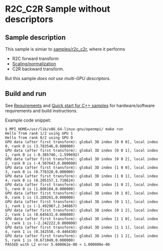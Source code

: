 # R2C_C2R Sample without descriptors
## Sample description
This sample is simiar to [samples/r2c_c2r](../r2c_c2r/README.md), where it performs
- R2C forward transform
- [Scaling/normalization](../common/README.md)
- C2R backward transform.

But this sample *does not use multi-GPU descriptors*.

## Build and run
See [Requirements](../../README.md) and [Quick start for C++ samples](../../README.md) for hardware/software requirements and build instructions.

Example code snippet:
```
$ MPI_HOME=/usr/lib/x86_64-linux-gnu/openmpi/ make run
Hello from rank 1/2 using GPU 1
Hello from rank 0/2 using GPU 0
GPU data (after first transform): global 3D index [0 0 0], local index 0, rank 0 is (3.783546,0.000000)
GPU data (after first transform): global 3D index [0 0 1], local index 1, rank 0 is (-0.385746,-1.599692)
GPU data (after first transform): global 3D index [0 0 2], local index 2, rank 0 is (-4.507643,0.000000)
GPU data (after first transform): global 3D index [1 0 0], local index 3, rank 0 is (0.778320,0.000000)
GPU data (after first transform): global 3D index [1 0 1], local index 4, rank 0 is (0.205157,1.710624)
GPU data (after first transform): global 3D index [1 0 2], local index 5, rank 0 is (1.806104,0.000000)
GPU data (after first transform): global 3D index [0 1 0], local index 0, rank 1 is (3.289261,0.000000)
GPU data (after first transform): global 3D index [0 1 1], local index 1, rank 1 is (-1.492967,2.346867)
GPU data (after first transform): global 3D index [0 1 2], local index 2, rank 1 is (0.645631,0.000000)
GPU data (after first transform): global 3D index [1 1 0], local index 3, rank 1 is (-2.242222,0.000000)
GPU data (after first transform): global 3D index [1 1 1], local index 4, rank 1 is (0.342550,-0.446430)
GPU data (after first transform): global 3D index [1 1 2], local index 5, rank 1 is (0.671049,0.000000)
PASSED with L2 error 5.600862e-08 < 1.000000e-06
```
